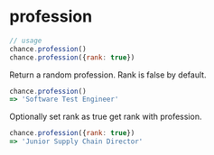 # profession

```js
// usage
chance.profession()
chance.profession({rank: true})
```

Return a random profession. Rank is false by default.

```js
chance.profession()
=> 'Software Test Engineer'
```

Optionally set rank as true get rank with profession.

```js
chance.profession({rank: true})
=> 'Junior Supply Chain Director'
```
